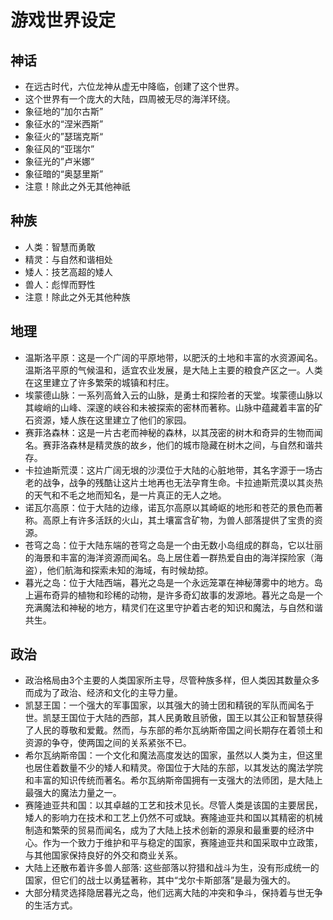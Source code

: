 # 游戏世界设定

## 神话
- 在远古时代，六位龙神从虚无中降临，创建了这个世界。
- 这个世界有一个庞大的大陆，四周被无尽的海洋环绕。
- 象征地的“加尔古斯”
- 象征水的“涅米西斯”
- 象征火的”瑟瑞克斯“
- 象征风的“亚瑞尔”
- 象征光的”卢米娜“
- 象征暗的“奥瑟里斯”
- 注意！除此之外无其他神祇

## 种族
- 人类：智慧而勇敢
- 精灵：与自然和谐相处
- 矮人：技艺高超的矮人
- 兽人：彪悍而野性
- 注意！除此之外无其他种族

## 地理
- 温斯洛平原：这是一个广阔的平原地带，以肥沃的土地和丰富的水资源闻名。温斯洛平原的气候温和，适宜农业发展，是大陆上主要的粮食产区之一。人类在这里建立了许多繁荣的城镇和村庄。
- 埃蒙德山脉：一系列高耸入云的山脉，是勇士和探险者的天堂。埃蒙德山脉以其峻峭的山峰、深邃的峡谷和未被探索的密林而著称。山脉中蕴藏着丰富的矿石资源，矮人族在这里建立了他们的家园。
- 赛菲洛森林：这是一片古老而神秘的森林，以其茂密的树木和奇异的生物而闻名。赛菲洛森林是精灵族的故乡，他们的城市隐藏在树木之间，与自然和谐共存。
- 卡拉迪斯荒漠：这片广阔无垠的沙漠位于大陆的心脏地带，其名字源于一场古老的战争，战争的残酷让这片土地再也无法孕育生命。卡拉迪斯荒漠以其炎热的天气和不毛之地而知名，是一片真正的无人之地。
- 诺瓦尔高原：位于大陆的边缘，诺瓦尔高原以其崎岖的地形和苍茫的景色而著称。高原上有许多活跃的火山，其土壤富含矿物，为兽人部落提供了宝贵的资源。
- 苍穹之岛：位于大陆东端的苍穹之岛是一个由无数小岛组成的群岛，它以壮丽的海景和丰富的海洋资源而闻名。岛上居住着一群热爱自由的海洋探险家（海盗），他们航海和探索未知的海域，有时候劫掠。
- 暮光之岛：位于大陆西端，暮光之岛是一个永远笼罩在神秘薄雾中的地方。岛上遍布奇异的植物和珍稀的动物，是许多奇幻故事的发源地。暮光之岛是一个充满魔法和神秘的地方，精灵们在这里守护着古老的知识和魔法，与自然和谐共生。

## 政治
- 政治格局由3个主要的人类国家所主导，尽管种族多样，但人类因其数量众多而成为了政治、经济和文化的主导力量。
- 凯瑟王国：一个强大的军事国家，以其强大的骑士团和精锐的军队而闻名于世。凯瑟王国位于大陆的西部，其人民勇敢且骄傲，国王以其公正和智慧获得了人民的尊敬和爱戴。然而，与东部的希尔瓦纳斯帝国之间长期存在着领土和资源的争夺，使两国之间的关系紧张不已。
- 希尔瓦纳斯帝国：一个文化和魔法高度发达的国家，虽然以人类为主，但这里也居住着数量不少的矮人和精灵。帝国位于大陆的东部，以其发达的魔法学院和丰富的知识传统而著名。希尔瓦纳斯帝国拥有一支强大的法师团，是大陆上最强大的魔法力量之一。
- 赛隆迪亚共和国：以其卓越的工艺和技术见长。尽管人类是该国的主要居民，矮人的影响力在技术和工艺上仍然不可或缺。赛隆迪亚共和国以其精密的机械制造和繁荣的贸易而闻名，成为了大陆上技术创新的源泉和最重要的经济中心。作为一个致力于维护和平与稳定的国家，赛隆迪亚共和国采取中立政策，与其他国家保持良好的外交和商业关系。
- 大陆上还散布着许多兽人部落: 这些部落以狩猎和战斗为生，没有形成统一的国家，但它们的战士以勇猛著称，其中“戈尔卡斯部落”是最为强大的。
- 大部分精灵选择隐居暮光之岛，他们远离大陆的冲突和争斗，保持着与世无争的生活方式。